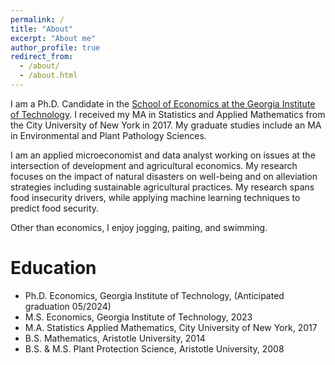 ```yaml
---
permalink: /
title: "About"
excerpt: "About me"
author_profile: true
redirect_from: 
  - /about/
  - /about.html
---
```


I am a Ph.D. Candidate in the [School of Economics at the Georgia Institute of Technology](https://econ.gatech.edu/). I received my MA in Statistics and Applied Mathematics from the City University of New York in 2017. My graduate studies include an MA in Environmental and Plant Pathology Sciences.

I am an applied microeconomist and data analyst working on issues at the intersection of development and agricultural economics. My research focuses on the impact of natural disasters on well-being and on alleviation strategies including sustainable agricultural practices. My research spans food insecurity drivers, while applying machine learning techniques to predict food security. 

Other than economics, I enjoy jogging, paiting, and swimming.


Education
======
- Ph.D. Economics, Georgia Institute of Technology, (Anticipated graduation 05/2024) 
- M.S. Economics, Georgia Institute of Technology, 2023
- M.A. Statistics Applied Mathematics, City University of New York, 2017
- B.S. Mathematics, Aristotle University, 2014
- B.S. &  M.S. Plant Protection Science, Aristotle University, 2008




